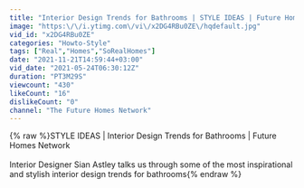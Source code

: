 ```yaml
---
title: "Interior Design Trends for Bathrooms | STYLE IDEAS | Future Homes Network"
image: "https:\/\/i.ytimg.com\/vi\/x2DG4RBu0ZE\/hqdefault.jpg"
vid_id: "x2DG4RBu0ZE"
categories: "Howto-Style"
tags: ["Real","Homes","SoRealHomes"]
date: "2021-11-21T14:59:44+03:00"
vid_date: "2021-05-24T06:30:12Z"
duration: "PT3M29S"
viewcount: "430"
likeCount: "16"
dislikeCount: "0"
channel: "The Future Homes Network"
---
```

{% raw %}STYLE IDEAS | Interior Design Trends for Bathrooms | Future Homes Network<br /><br />Interior Designer Sian Astley talks us through some of the most inspirational and stylish interior design trends for bathrooms{% endraw %}
